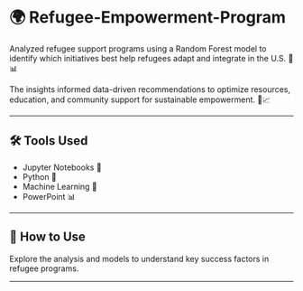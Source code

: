 # 🌍 Refugee-Empowerment-Program

Analyzed refugee support programs using a Random Forest model to identify which initiatives best help refugees adapt and integrate in the U.S. 🤝📊

The insights informed data-driven recommendations to optimize resources, education, and community support for sustainable empowerment. 🎯📈

---

## 🛠️ Tools Used

- Jupyter Notebooks 📓  
- Python 🐍  
- Machine Learning 🤖  
- PowerPoint 📊

---

## 🚀 How to Use

Explore the analysis and models to understand key success factors in refugee programs.

---
